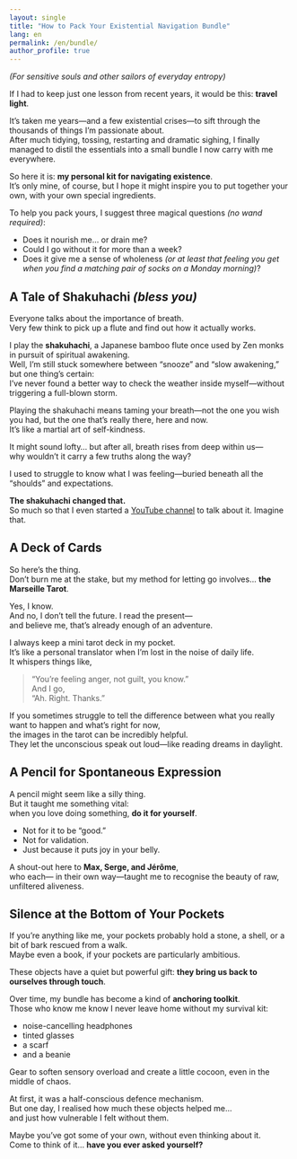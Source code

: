 ```yaml
---
layout: single
title: "How to Pack Your Existential Navigation Bundle"
lang: en
permalink: /en/bundle/
author_profile: true
---
```


*(For sensitive souls and other sailors of everyday entropy)*

If I had to keep just one lesson from recent years, it would be this: **travel light**.

It’s taken me years—and a few existential crises—to sift through the thousands of things I’m passionate about.  
After much tidying, tossing, restarting and dramatic sighing, I finally managed to distil the essentials into a small bundle I now carry with me everywhere.

So here it is: **my personal kit for navigating existence**.  
It’s only mine, of course, but I hope it might inspire you to put together your own, with your own special ingredients.

To help you pack yours, I suggest three magical questions *(no wand required)*:

- Does it nourish me… or drain me?  
- Could I go without it for more than a week?  
- Does it give me a sense of wholeness *(or at least that feeling you get when you find a matching pair of socks on a Monday morning)*?


## A Tale of Shakuhachi *(bless you)*

Everyone talks about the importance of breath.  
Very few think to pick up a flute and find out how it actually works.

I play the **shakuhachi**, a Japanese bamboo flute once used by Zen monks in pursuit of spiritual awakening.  
Well, I’m still stuck somewhere between “snooze” and “slow awakening,” but one thing’s certain:  
I’ve never found a better way to check the weather inside myself—without triggering a full-blown storm.

Playing the shakuhachi means taming your breath—not the one you wish you had, but the one that’s really there, here and now.  
It’s like a martial art of self-kindness.

It might sound lofty… but after all, breath rises from deep within us—  
why wouldn’t it carry a few truths along the way?

I used to struggle to know what I was feeling—buried beneath all the “shoulds” and expectations.

**The shakuhachi changed that.**  
So much so that I even started a [YouTube channel](#) to talk about it. Imagine that.

## A Deck of Cards

So here’s the thing.  
Don’t burn me at the stake, but my method for letting go involves… **the Marseille Tarot**.

Yes, I know.  
And no, I don’t tell the future. I read the present—  
and believe me, that’s already enough of an adventure.

I always keep a mini tarot deck in my pocket.  
It’s like a personal translator when I’m lost in the noise of daily life.  
It whispers things like,  
> “You’re feeling anger, not guilt, you know.”  
And I go,  
> “Ah. Right. Thanks.”

If you sometimes struggle to tell the difference between what you really want to happen and what’s right for now,  
the images in the tarot can be incredibly helpful.  
They let the unconscious speak out loud—like reading dreams in daylight.

## A Pencil for Spontaneous Expression

A pencil might seem like a silly thing.  
But it taught me something vital:  
when you love doing something, **do it for yourself**.

- Not for it to be “good.”  
- Not for validation.  
- Just because it puts joy in your belly.

A shout-out here to **Max, Serge, and Jérôme**,  
who each— in their own way—taught me to recognise the beauty of raw, unfiltered aliveness.

## Silence at the Bottom of Your Pockets

If you’re anything like me, your pockets probably hold a stone, a shell, or a bit of bark rescued from a walk.  
Maybe even a book, if your pockets are particularly ambitious.

These objects have a quiet but powerful gift: **they bring us back to ourselves through touch**.

Over time, my bundle has become a kind of **anchoring toolkit**.  
Those who know me know I never leave home without my survival kit:

- noise-cancelling headphones  
- tinted glasses  
- a scarf  
- and a beanie

Gear to soften sensory overload and create a little cocoon, even in the middle of chaos.

At first, it was a half-conscious defence mechanism.  
But one day, I realised how much these objects helped me…  
and just how vulnerable I felt without them.

Maybe you’ve got some of your own, without even thinking about it.  
Come to think of it… **have you ever asked yourself?**
